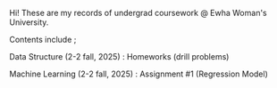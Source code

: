 Hi!
These are my records of undergrad coursework @ Ewha Woman's University.

Contents include ;

Data Structure (2-2 fall, 2025) :
Homeworks (drill problems)

Machine Learning (2-2 fall, 2025) :
Assignment #1 (Regression Model)
